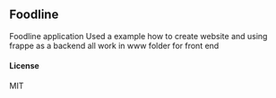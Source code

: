 ## Foodline

Foodline application 
Used a example how to create website and using frappe as a backend 
all work in www folder for front end 

#### License

MIT
